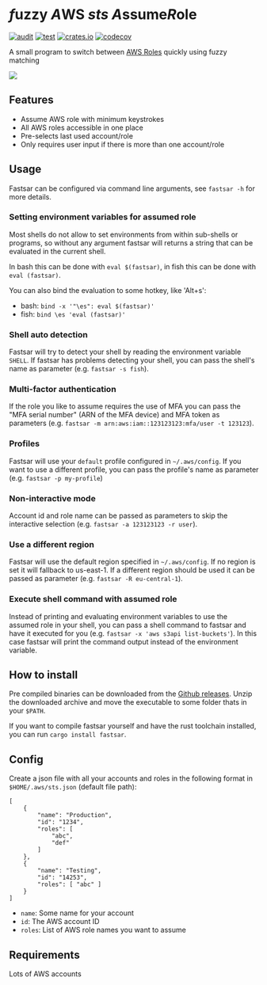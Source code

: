 # *f*uzzy *A*WS *sts* *A*ssume*R*ole
[![audit](https://github.com/x4121/fastsar-rs/actions/workflows/audit.yml/badge.svg)](https://github.com/x4121/fastsar-rs/actions/workflows/audit.yml)
[![test](https://github.com/x4121/fastsar-rs/actions/workflows/test.yml/badge.svg)](https://github.com/x4121/fastsar-rs/actions/workflows/test.yml)
[![crates.io](https://img.shields.io/crates/v/fastsar.svg)](https://crates.io/crates/fastsar)
[![codecov](https://codecov.io/gh/x4121/fastsar-rs/branch/master/graph/badge.svg?token=VJN89Z04FA)](https://codecov.io/gh/x4121/fastsar-rs)

A small program to switch between
[AWS Roles](https://docs.aws.amazon.com/STS/latest/APIReference/API_AssumeRole.html)
quickly using fuzzy matching

![](Why-Cant-I-Hold-All-These-AWS-Accounts.jpg)

## Features
- Assume AWS role with minimum keystrokes
- All AWS roles accessible in one place
- Pre-selects last used account/role
- Only requires user input if there is more than one account/role

## Usage
Fastsar can be configured via command line arguments,
see `fastsar -h` for more details.

### Setting environment variables for assumed role
Most shells do not allow to set environments from within sub-shells or programs,
so without any argument fastsar will returns a string
that can be evaluated in the current shell.

In bash this can be done with `eval $(fastsar)`,
in fish this can be done with `eval (fastsar)`.

You can also bind the evaluation to some hotkey, like 'Alt+s':

- bash: `bind -x '"\es": eval $(fastsar)'`
- fish: `bind \es 'eval (fastsar)'`

### Shell auto detection
Fastsar will try to detect your shell by reading the environment variable
`SHELL`.
If fastsar has problems detecting your shell, you can pass the shell's name
as parameter (e.g. `fastsar -s fish`).

### Multi-factor authentication
If the role you like to assume requires the use of MFA you can pass the "MFA
serial number" (ARN of the MFA device) and MFA token as parameters (e.g.
`fastsar -m arn:aws:iam::123123123:mfa/user -t 123123`).

### Profiles
Fastsar will use your `default` profile configured in `~/.aws/config`.
If you want to use a different profile, you can pass the profile's name as
parameter (e.g. `fastsar -p my-profile`)

### Non-interactive mode
Account id and role name can be passed as parameters to skip the interactive
selection (e.g. `fastsar -a 123123123 -r user`).

### Use a different region
Fastsar will use the default region specified in `~/.aws/config`.
If no region is set it will fallback to us-east-1.
If a different region should be used it can be passed as parameter (e.g.
`fastsar -R eu-central-1`).

### Execute shell command with assumed role
Instead of printing and evaluating environment variables to use the assumed
role in your shell, you can pass a shell command to fastsar and have it
executed for you (e.g. `fastsar -x 'aws s3api list-buckets'`).
In this case fastsar will print the command output instead of the environment variable.


## How to install
Pre compiled binaries can be downloaded from the [Github releases](https://github.com/x4121/fastsar-rs/releases).
Unzip the downloaded archive and move the executable to some folder thats in your `$PATH`.

If you want to compile fastsar yourself and have the rust toolchain installed,
you can run `cargo install fastsar`.

## Config
Create a json file with all your accounts and roles in the following format in
`$HOME/.aws/sts.json` (default file path):

```
[
    {
        "name": "Production",
        "id": "1234",
        "roles": [
            "abc",
            "def"
        ]
    },
    {
        "name": "Testing",
        "id": "14253",
        "roles": [ "abc" ]
    }
]
```

- `name`: Some name for your account
- `id`: The AWS account ID
- `roles`: List of AWS role names you want to assume

## Requirements
Lots of AWS accounts
